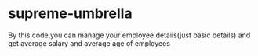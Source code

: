 # supreme-umbrella
By this code,you can manage your employee details(just basic details) and get average salary and average age of employees
